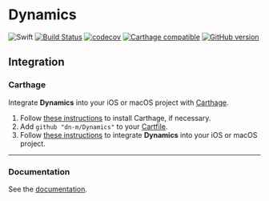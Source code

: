 # Dynamics

![Swift](https://img.shields.io/badge/%20in-swift%203.0-orange.svg)
[![Build Status](https://travis-ci.org/dn-m/Dynamics.svg?branch=master)](https://travis-ci.org/dn-m/Dynamics) 
[![codecov](https://codecov.io/gh/dn-m/Dynamics/branch/master/graph/badge.svg)](https://codecov.io/gh/dn-m/Dynamics) 
[![Carthage compatible](https://img.shields.io/badge/Carthage-compatible-4BC51D.svg?style=flat)](https://github.com/Carthage/Carthage) 
[![GitHub version](https://badge.fury.io/gh/dn-m%2FDynamics.svg)](https://badge.fury.io/gh/dn-m%2FDynamics) 

## Integration

### Carthage
Integrate **Dynamics** into your iOS or macOS project with [Carthage](https://github.com/Carthage/Carthage).

1. Follow [these instructions](https://github.com/Carthage/Carthage#installing-carthage) to install Carthage, if necessary.
2. Add `github "dn-m/Dynamics"` to your [Cartfile](https://github.com/Carthage/Carthage/blob/master/Documentation/Artifacts.md#cartfile).
3. Follow [these instructions](https://github.com/Carthage/Carthage#adding-frameworks-to-an-application) to integrate **Dynamics** into your iOS or macOS project.

---

### Documentation
See the [documentation](http://dn-m.github.io/Dynamics/).
